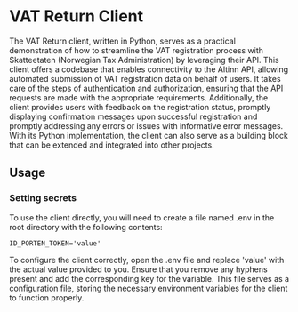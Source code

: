 # VAT Return Client
The VAT Return client, written in Python, serves as a practical demonstration
of how to streamline the VAT registration process with Skatteetaten 
(Norwegian Tax Administration) by leveraging their API. This client offers a 
codebase that enables connectivity to the Altinn API, allowing automated 
submission of VAT registration data on behalf of users. 
It takes care of the steps of authentication and authorization, ensuring that
the API requests are made with the appropriate requirements. Additionally, 
the client provides users with feedback on the registration status,
promptly displaying confirmation messages upon successful registration 
and promptly addressing any errors or issues with informative error messages. 
With its Python implementation, the client can also serve as a building block 
that can be extended and integrated into other projects.

## Usage
### Setting secrets
To use the client directly, you will need to create a file named .env in the 
root directory with the following contents:
````text
ID_PORTEN_TOKEN='value'
````
To configure the client correctly, open the .env file and replace 'value' with 
the actual value provided to you. Ensure that you remove any hyphens present 
and add the corresponding key for the variable. This file serves as a 
configuration file, storing the necessary environment variables for the client 
to function properly. 

